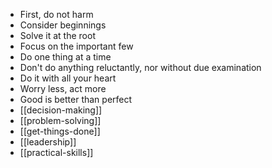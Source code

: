 ---
---

- First, do not harm
- Consider beginnings 
- Solve it at the root
- Focus on the important few 
- Do one thing at a time
- Don't do anything reluctantly, nor without due examination 
- Do it with all your heart
- Worry less, act more
- Good is better than perfect
- [[decision-making]]
- [[problem-solving]]
- [[get-things-done]]
- [[leadership]]
- [[practical-skills]]
